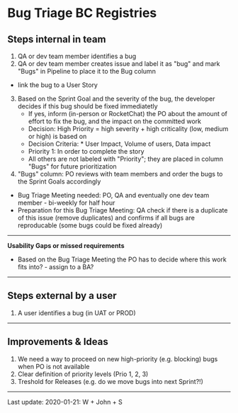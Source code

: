 # Bug Triage BC Registries 

## Steps internal in team
1. QA or dev team member identifies a bug
2. QA or dev team member creates issue and label it as "bug" and mark "Bugs" in Pipeline to place it to the Bug column
* link the bug to a User Story
3. Based on the Sprint Goal and the severity of the bug, the developer decides if this bug should be fixed immediatetly
   - If yes, inform (in-person or RocketChat) the PO about the amount of effort to fix the bug, and the impact on the committed work
   * Decision: High Priority = high severity + high criticality (low, medium or high) is based on 
   * Decision Criteria:    * User Impact, Volume of users, Data impact  
   * Priority 1: In order to complete the story 
   * All others are not labeled with "Priority"; they are placed in column "Bugs" for future prioritization
4. "Bugs" column: PO reviews with team members and order the bugs to the Sprint Goals accordingly 
* Bug Triage Meeting needed: PO, QA and eventually one dev team member - bi-weekly for half hour
* Preparation for this Bug Triage Meeting: QA check if there is a duplicate of this issue (remove duplicates) and confirms if all bugs are reproducable (some bugs could be fixed already) 

----
**Usability Gaps or missed requirements**
* Based on the Bug Triage Meeting the PO has to decide where this work fits into? - assign to a BA?
----


## Steps external by a user
1. A user identifies a bug (in UAT or PROD)


----
## Improvements & Ideas
1. We need a way to proceed on new high-priority (e.g. blocking) bugs when PO is not available
2. Clear definition of priority levels (Prio 1, 2, 3) 
3. Treshold for Releases (e.g. do we move bugs into next Sprint?!) 

----
Last update: 2020-01-21: W + John + S
